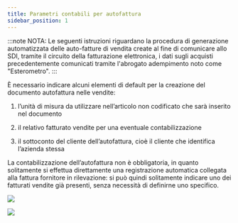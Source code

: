 ```yaml
---
title: Parametri contabili per autofattura
sidebar_position: 1
---
```

:::note NOTA:
Le seguenti istruzioni riguardano la procedura di generazione automatizzata delle auto-fatture di vendita create al fine di comunicare allo SDI, tramite il circuito della fatturazione elettronica, i dati sugli acquisti precedentemente comunicati tramite l'abrogato adempimento noto come "Esterometro".
:::

È necessario indicare alcuni elementi di default per la creazione del documento autofattura nelle vendite:

1)	l’unità di misura da utilizzare nell’articolo non codificato che sarà inserito nel documento

2)	il relativo fatturato vendite per una eventuale contabilizzazione

3)	il sottoconto del cliente dell’autofattura, cioè il cliente che identifica l’azienda stessa

La contabilizzazione dell’autofattura non è obbligatoria, in quanto solitamente si effettua direttamente una registrazione automatica collegata alla fattura fornitore in rilevazione: si può quindi solitamente indicare uno dei fatturati vendite già presenti, senza necessità di definirne uno specifico.

![](/img/it-it/finance-area/e-invoice/auto-invoice/parameters1.png)

![](/img/it-it/finance-area/e-invoice/auto-invoice/parameters2.png)